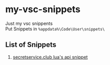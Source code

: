 # my-vsc-snippets
Just my vsc snippents\
Put Snippets in ```%appdata%\Code\User\snippets\```
## List of Snippets
1. [secretservice.club lua's api snippet](/secretservice)
